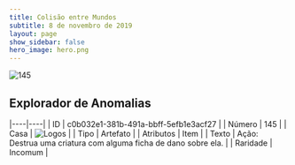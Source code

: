 ```yaml
---
title: Colisão entre Mundos
subtitle: 8 de novembro de 2019
layout: page
show_sidebar: false
hero_image: hero.png
---
```


![145](https://cdn.keyforgegame.com/media/card_front/pt/452_145_F66C7VF2HR8Q_pt.png)

## Explorador de Anomalias

|----|----|
| ID | c0b032e1-381b-491a-bbff-5efb1e3acf27 |
| Número | 145 |
| Casa | ![Logos](https://archonarcana.com/images/thumb/c/ce/Logos.png/22px-Logos.png "Logos") |
| Tipo | Artefato |
| Atributos | Item |
| Texto | Ação: Destrua uma criatura com alguma ficha de dano sobre ela. |
| Raridade | Incomum |
